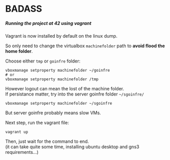 # BADASS

##### Running the project at 42 using vagrant
Vagrant is now installed by default on the linux dump.   

So only need to change the virtualbox `machinefolder` path to **avoid flood the home folder**.

Choose either `tmp` or `goinfre` folder:
```shell
vboxmanage setproperty machinefolder ~/goinfre
# or
vboxmanage setproperty machinefolder /tmp
```
However logout can mean the lost of the machine folder.  
If persistance matter, try into the server goinfre folder `~/sgoinfre/`  
```shell
vboxmanage setproperty machinefolder ~/sgoinfre
```
But server goinfre probably means slow VMs.

Next step, run the vagrant file:
```shell
vagrant up
```
Then, just wait for the command to end.  
(it can take quite some time, installing ubuntu desktop and gns3 requirements...)
